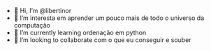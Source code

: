 - 👋 Hi, I’m @libertinor
- 👀 I’m interesta em aprender  um pouco mais de todo o universo da computação
- 🌱 I’m currently learning  ordenação em python
- 💞️ I’m looking to collaborate  com o que eu conseguir e souber


<!---
libertinor/libertinor is a ✨ special ✨ repository because its `README.md` (this file) appears on your GitHub profile.
You can click the Preview link to take a look at your changes.
--->
